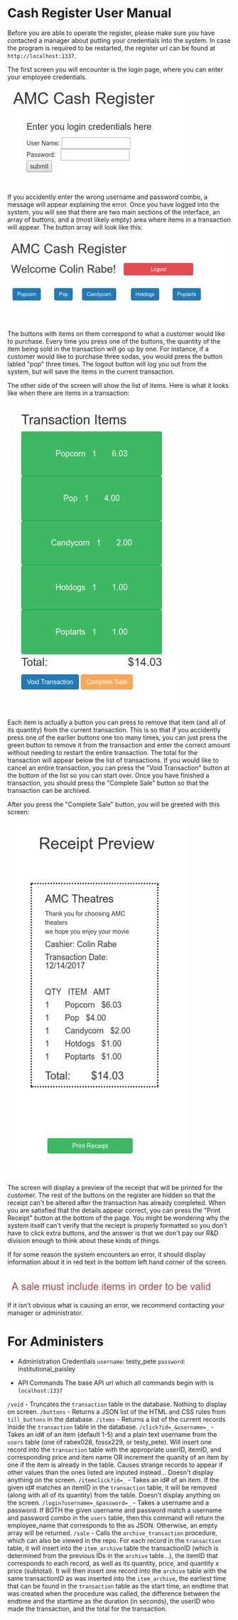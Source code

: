 # Cash Register User Manual

Before you are able to operate the register, please make sure you have contacted
a manager about putting your credentials into the system. In case the program
is required to be restarted, the register url can be found at `http://localhost:1337`.

The first screen you will encounter is the login page, where you can enter
your employee credentials.

![Screenshot](screenshots/login.png)

If you accidently enter the wrong username and password combo, a message will
appear explaining the error. Once you have logged into the system, you will
see that there are two main sections of the interface, an array of buttons,
and a (most likely empty) area where items in a transaction will appear.
The button array will look like this:

![Screenshot](screenshots/buttons.png)

The buttons with items on them correspond to what a customer would like to purchase. Every
time you press one of the buttons, the quantity of the item being sold in the transaction
will go up by one. For instance, if a customer would like to purchase three sodas, you would
press the button labled "pop" three times. The logout button will log you out from the
system, but will save the items in the current transaction.

The other side of the screen will show the list of items. Here is what it looks like
when there are items in a transaction:

![Screenshot](screenshots/items.png)

Each item is actually a button you can press to remove that item (and all of its quantity)
from the current transaction. This is so that if you accidently press one of the earlier
buttons one too many times, you can just press the green button to remove it from the 
transaction and enter the correct amount without needing to restart the entire transaction.
The total for the transaction will appear below the list of transactions. If you would like
to cancel an entire transaction, you can press the "Void Transaction" button at the bottom
of the list so you can start over. Once you have finished a transaction, you should press
the "Complete Sale" button so that the transaction can be archived.

After you press the "Complete Sale" button, you will be greeted with this screen:

![Screenshot](screenshots/receipt.png)

The screen will display a preview of the receipt that will be printed for the customer.
The rest of the buttons on the register are hidden so that the receipt can't be altered after the transaction has already completed.
When you are satisfied that the details appear correct, you can press the "Print Receipt"
button at the bottom of the page. You might be wondering why the system itself 
can't verify that the reciept is properly formatted so you don't have to click extra
buttons, and the answer is that we don't pay our R&D division enough to think about these
kinds of things.

If for some reason the system encounters an error, it should display information
about it in red text in the bottom left hand corner of the screen.


![Screenshot](screenshots/error.png)

If it isn't obvious what is causing an error, we recommend contacting your manager or administrator.


# For Administers

* Administration Credentials
`username`: testy_pete
`password`: institutional_paisley

* API Commands
The base API url which all commands begin with is `localhost:1337`

`/void` - Truncates the `transaction` table in the database. Nothing to display on screen.
`/buttons` - Returns a JSON list of the HTML and CSS rules from `till_buttons` in the database.
`/items` - Returns a list of the current records inside the `transaction` table in the database.
`/click?id=_&username=_` - Takes an id# of an item (default 1-5) and a plain text username from the `users` table
(one of rabex028, fossx229, or testy_pete). Will insert one record into the `transaction` table with the appropriate userID, itemID, and corresponding price and item name OR increment the quanity of an item by one if the item is already in the table. Causes strange records to appear if other values than the ones listed are inputed instead... Doesn't display anything on the screen.
`/itemclick?id=_` - Takes an id# of an item. If the given id# matches an itemID in the `transaction` table, it will be removed
(along with all of its quantity) from the table. Doesn't display anything on the screen.
`/login?username=_&password=_` - Takes a username and a password. If BOTH the given username and password match a username and password
combo in the `users` table, then this command will return the employee_name that corresponds to the as JSON. Otherwise, an empty
array will be returned.
`/sale` - Calls the `archive_transaction` procedure, which can also be viewed in the repo. For each record in the `transaction` table, it will insert into the `item_archive` table the transactionID (which is determined from the previous IDs in the `archive` table...),
the itemID that corresponds to each record, as well as its quantity, price, and quantity x price (subtotal). It will then insert one
record into the `archive` table with the same transactionID as was inserted into the `item_archive`, the earliest time that can be found in the `transaction` table as the start time, an endtime that was created when the procedure was called, the difference between the
endtime and the starttime as the duration (in seconds), the userID who made the transaction, and the total for the transaction.


